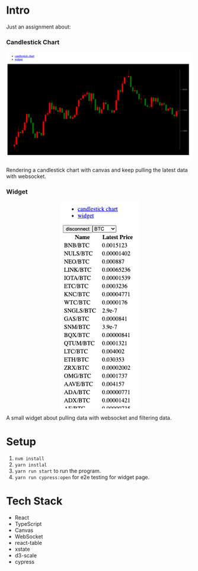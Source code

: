 # Intro

Just an assignment about:

### Candlestick Chart

<p align="center">
  <img src="https://github.com/zushenyan/candlestick/blob/main/img/candlestick.png">
</p>

Rendering a candlestick chart with canvas and keep pulling the latest data with websocket.

### Widget

<p align="center">
  <img src="https://github.com/zushenyan/candlestick/blob/main/img/widget.png">
</p>

A small widget about pulling data with websocket and filtering data.

# Setup

1. `nvm install`
2. `yarn instlal`
3. `yarn run start` to run the program.
4. `yarn run cypress:open` for e2e testing for widget page.

# Tech Stack

- React
- TypeScript
- Canvas
- WebSocket
- react-table
- xstate
- d3-scale
- cypress
